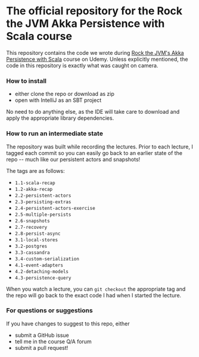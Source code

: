 # The official repository for the Rock the JVM Akka Persistence with Scala course

This repository contains the code we wrote during  [Rock the JVM's Akka Persistence with Scala](https://www.udemy.com/akka-persistence) course on Udemy. Unless explicitly mentioned, the code in this repository is exactly what was caught on camera.

### How to install
- either clone the repo or download as zip
- open with IntelliJ as an SBT project

No need to do anything else, as the IDE will take care to download and apply the appropriate library dependencies.

### How to run an intermediate state

The repository was built while recording the lectures. Prior to each lecture, I tagged each commit so you can easily go back to an earlier state of the repo -- much like our persistent actors and snapshots!

The tags are as follows:

* `1.1-scala-recap`
* `1.2-akka-recap`
* `2.2-persistent-actors`
* `2.3-persisting-extras`
* `2.4-persistent-actors-exercise`
* `2.5-multiple-persists`
* `2.6-snapshots`
* `2.7-recovery`
* `2.8-persist-async`
* `3.1-local-stores`
* `3.2-postgres`
* `3.3-cassandra`
* `3.4-custom-serialization`
* `4.1-event-adapters`
* `4.2-detaching-models`
* `4.3-persistence-query`

When you watch a lecture, you can `git checkout` the appropriate tag and the repo will go back to the exact code I had when I started the lecture.

### For questions or suggestions

If you have changes to suggest to this repo, either
- submit a GitHub issue
- tell me in the course Q/A forum
- submit a pull request!
